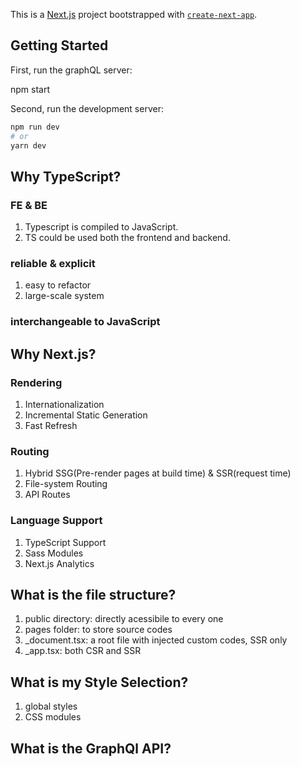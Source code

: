 This is a [Next.js](https://nextjs.org/) project bootstrapped with [`create-next-app`](https://github.com/vercel/next.js/tree/canary/packages/create-next-app).

## Getting Started

First, run the graphQL server:

npm start

Second, run the development server:

```bash
npm run dev
# or
yarn dev
```

## Why TypeScript?

### FE & BE

1. Typescript is compiled to JavaScript.
2. TS could be used both the frontend and backend.

### reliable & explicit

1. easy to refactor
2. large-scale system

### interchangeable to JavaScript

## Why Next.js?

### Rendering

1. Internationalization
2. Incremental Static Generation
3. Fast Refresh

### Routing

1. Hybrid SSG(Pre-render pages at build time) & SSR(request time)
2. File-system Routing
3. API Routes

### Language Support

1. TypeScript Support
2. Sass Modules
3. Next.js Analytics

## What is the file structure?

1. public directory: directly acessibile to every one
2. pages folder: to store source codes
3. \_document.tsx: a root file with injected custom codes, SSR only
4. \_app.tsx: both CSR and SSR

## What is my Style Selection?

1. global styles
2. CSS modules

## What is the GraphQl API?
